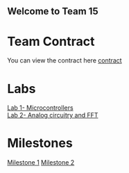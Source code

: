 ## Welcome to Team 15

# Team Contract
You can view the contract here [contract](https://github.com/gururajbhupal/ECE3400-Team15/blob/master/contract.pdf) 

# Labs
[Lab 1- Microcontrollers](/ECE3400-Team15/Lab1)  
[Lab 2- Analog circuitry and FFT](/ECE3400-Team15/Lab2)  

# Milestones
[Milestone 1](/ECE3400-Team15/Milestone1) 
[Milestone 2](/ECE3400-Team15/Milestone1)

